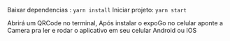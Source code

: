 Baixar dependencias : `yarn install`
Iniciar projeto: `yarn start`

Abrirá um QRCode no terminal, Após instalar o 
expoGo no celular aponte a Camera pra ler e rodar
o aplicativo em seu celular Android ou IOS